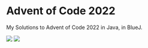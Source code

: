 # Advent of Code 2022

My Solutions to Advent of Code 2022 in Java, in BlueJ. 

![](https://img.shields.io/badge/days%20completed-4-red) ![](https://img.shields.io/badge/stars%20⭐-8-yellow)

